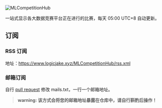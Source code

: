 ![MLCompetitionHub](https://github.com/LogicJake/MLCompetitionHub/workflows/MLCompetitionHub/badge.svg?branch=master) 

 
一站式显示各大数据竞赛平台正在进行的比赛，每天 05:00 UTC+8 自动更新。  

## 订阅

### RSS 订阅
地址：https://www.logicjake.xyz/MLCompetitionHub/rss.xml
### 邮箱订阅
自行 [pull request](https://github.com/LogicJake/MLCompetitionHub/pulls) 修改 mails.txt，一行一个邮箱地址。
> **warning: 该方式会将您的邮箱地址暴露在仓库中，请自行斟酌后操作！**